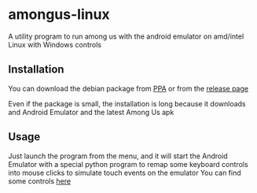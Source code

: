 # amongus-linux
A utility program to run among us with the android emulator on amd/intel Linux with Windows controls

## Installation
You can download the debian package from [PPA](https://launchpad.net/~isola/+archive/ubuntu/amongus)
or from the [release page](https://github.com/RikyIsola/amongus-linux/releases)

Even if the package is small, the installation is long because it downloads and Android Emulator and the latest
Among Us apk

## Usage
Just launch the program from the menu, and it will start the Android Emulator with a special python program to remap
some keyboard controls into mouse clicks to simulate touch events on the emulator
You can find some controls [here](https://nerdschalk.com/among-us-keyboard-controls/)